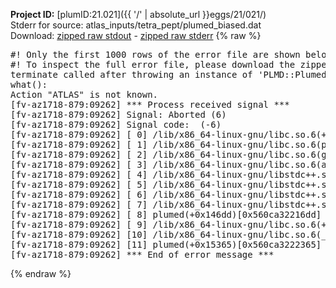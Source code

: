 **Project ID:** [plumID:21.021]({{ '/' | absolute_url }}eggs/21/021/)  
Stderr for source:  atlas_inputs/tetra_pept/plumed_biased.dat   
Download: [zipped raw stdout](plumed_biased.dat.plumed.stdout.txt.zip) - [zipped raw stderr](plumed_biased.dat.plumed.stderr.txt.zip) 
{% raw %}
<pre>
#! Only the first 1000 rows of the error file are shown below
#! To inspect the full error file, please download the zipped raw stderr file above
terminate called after throwing an instance of 'PLMD::Plumed::Exception'
what():
Action "ATLAS" is not known.
[fv-az1718-879:09262] *** Process received signal ***
[fv-az1718-879:09262] Signal: Aborted (6)
[fv-az1718-879:09262] Signal code:  (-6)
[fv-az1718-879:09262] [ 0] /lib/x86_64-linux-gnu/libc.so.6(+0x45330)[0x7fcb0ce45330]
[fv-az1718-879:09262] [ 1] /lib/x86_64-linux-gnu/libc.so.6(pthread_kill+0x11c)[0x7fcb0ce9eb2c]
[fv-az1718-879:09262] [ 2] /lib/x86_64-linux-gnu/libc.so.6(gsignal+0x1e)[0x7fcb0ce4527e]
[fv-az1718-879:09262] [ 3] /lib/x86_64-linux-gnu/libc.so.6(abort+0xdf)[0x7fcb0ce288ff]
[fv-az1718-879:09262] [ 4] /lib/x86_64-linux-gnu/libstdc++.so.6(+0xa5ff5)[0x7fcb0d2a5ff5]
[fv-az1718-879:09262] [ 5] /lib/x86_64-linux-gnu/libstdc++.so.6(+0xbb0da)[0x7fcb0d2bb0da]
[fv-az1718-879:09262] [ 6] /lib/x86_64-linux-gnu/libstdc++.so.6(_ZSt10unexpectedv+0x0)[0x7fcb0d2a5a55]
[fv-az1718-879:09262] [ 7] /lib/x86_64-linux-gnu/libstdc++.so.6(+0xa5a6f)[0x7fcb0d2a5a6f]
[fv-az1718-879:09262] [ 8] plumed(+0x146dd)[0x560ca32216dd]
[fv-az1718-879:09262] [ 9] /lib/x86_64-linux-gnu/libc.so.6(+0x2a1ca)[0x7fcb0ce2a1ca]
[fv-az1718-879:09262] [10] /lib/x86_64-linux-gnu/libc.so.6(__libc_start_main+0x8b)[0x7fcb0ce2a28b]
[fv-az1718-879:09262] [11] plumed(+0x15365)[0x560ca3222365]
[fv-az1718-879:09262] *** End of error message ***
</pre>
{% endraw %}
